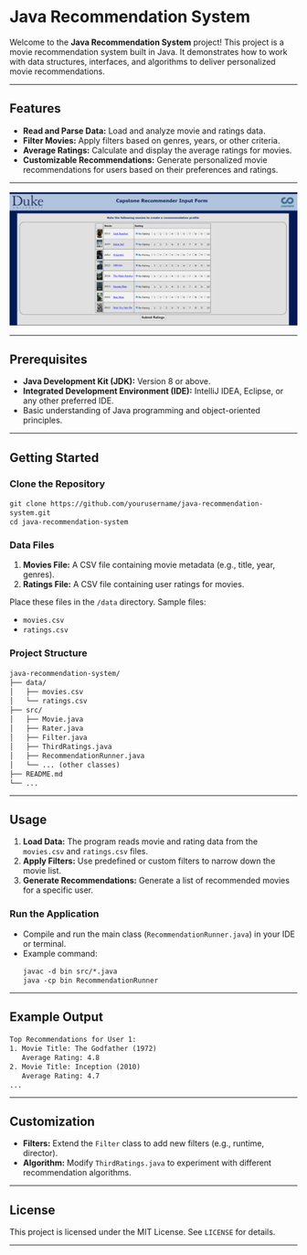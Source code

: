 # Java Recommendation System

Welcome to the **Java Recommendation System** project! This project is a movie recommendation system built in Java. It demonstrates how to work with data structures, interfaces, and algorithms to deliver personalized movie recommendations.

---

## Features
- **Read and Parse Data:** Load and analyze movie and ratings data.
- **Filter Movies:** Apply filters based on genres, years, or other criteria.
- **Average Ratings:** Calculate and display the average ratings for movies.
- **Customizable Recommendations:** Generate personalized movie recommendations for users based on their preferences and ratings.

---

![img](https://github.com/athrocks/Recommendation-System/blob/main/src/com/atharva/project/data/Screenshot%202024-12-27%20182548.png)

---

## Prerequisites
- **Java Development Kit (JDK):** Version 8 or above.
- **Integrated Development Environment (IDE):** IntelliJ IDEA, Eclipse, or any other preferred IDE.
- Basic understanding of Java programming and object-oriented principles.

---

## Getting Started

### Clone the Repository
```
git clone https://github.com/yourusername/java-recommendation-system.git
cd java-recommendation-system
```

### Data Files
1. **Movies File:** A CSV file containing movie metadata (e.g., title, year, genres).
2. **Ratings File:** A CSV file containing user ratings for movies.

Place these files in the `/data` directory. Sample files:
- `movies.csv`
- `ratings.csv`

### Project Structure
```
java-recommendation-system/
├── data/
│   ├── movies.csv
│   └── ratings.csv
├── src/
│   ├── Movie.java
│   ├── Rater.java
│   ├── Filter.java
│   ├── ThirdRatings.java
│   ├── RecommendationRunner.java
│   └── ... (other classes)
├── README.md
└── ...
```

---

## Usage
1. **Load Data:** The program reads movie and rating data from the `movies.csv` and `ratings.csv` files.
2. **Apply Filters:** Use predefined or custom filters to narrow down the movie list.
3. **Generate Recommendations:** Generate a list of recommended movies for a specific user.

### Run the Application
- Compile and run the main class (`RecommendationRunner.java`) in your IDE or terminal.
- Example command:
  ```
  javac -d bin src/*.java
  java -cp bin RecommendationRunner
  ```

---

## Example Output
```
Top Recommendations for User 1:
1. Movie Title: The Godfather (1972)
   Average Rating: 4.8
2. Movie Title: Inception (2010)
   Average Rating: 4.7
...
```

---

## Customization
- **Filters:** Extend the `Filter` class to add new filters (e.g., runtime, director).
- **Algorithm:** Modify `ThirdRatings.java` to experiment with different recommendation algorithms.

---

## License
This project is licensed under the MIT License. See `LICENSE` for details.

---
